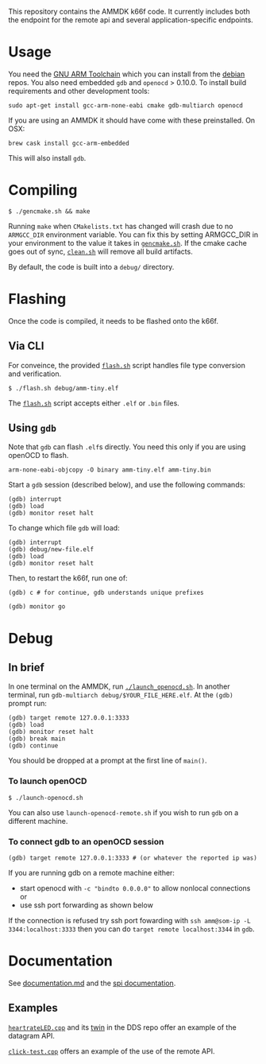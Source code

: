 This repository contains the AMMDK k66f code. It currently includes both the endpoint for the remote api and several application-specific endpoints.

# Usage

You need the [GNU ARM Toolchain](https://developer.arm.com/open-source/gnu-toolchain/gnu-rm) which you can install from the [debian](https://packages.debian.org/buster/gcc-arm-none-eabi) repos. You also need embedded `gdb` and `openocd` > 0.10.0. To install build requirements and other development tools:

    sudo apt-get install gcc-arm-none-eabi cmake gdb-multiarch openocd

If you are using an AMMDK it should have come with these preinstalled. On OSX:

    brew cask install gcc-arm-embedded

This will also install `gdb`.

# Compiling

    $ ./gencmake.sh && make

Running `make` when `CMakelists.txt` has changed will crash due to no `ARMGCC_DIR` environment variable.
You can fix this by setting ARMGCC_DIR in your environment to the value it takes in [`gencmake.sh`](gencmake.sh).
If the cmake cache goes out of sync, [`clean.sh`](clean.sh) will remove all build artifacts.

By default, the code is built into a `debug/` directory.

# Flashing
Once the code is compiled, it needs to be flashed onto the k66f.

## Via CLI

For conveince, the provided [`flash.sh`](flash.sh) script handles file type conversion and verification.

    $ ./flash.sh debug/amm-tiny.elf

The [`flash.sh`](flash.sh) script accepts either `.elf` or `.bin` files.

## Using `gdb`
Note that `gdb` can flash `.elf`s directly.
You need this only if you are using openOCD to flash.

```
arm-none-eabi-objcopy -O binary amm-tiny.elf amm-tiny.bin
```

Start a `gdb` session (described below), and use the following commands:
```
(gdb) interrupt 
(gdb) load
(gdb) monitor reset halt
```
To change which file `gdb` will load:
```
(gdb) interrupt 
(gdb) debug/new-file.elf
(gdb) load
(gdb) monitor reset halt
```

Then, to restart the k66f, run one of:

```
(gdb) c # for continue, gdb understands unique prefixes
```
```
(gdb) monitor go
```

# Debug

## In brief

In one terminal on the AMMDK, run [`./launch_openocd.sh`](launch_openocd.sh).
In another terminal, run `gdb-multiarch debug/$YOUR_FILE_HERE.elf`.
At the `(gdb) ` prompt run:

    (gdb) target remote 127.0.0.1:3333
    (gdb) load
    (gdb) monitor reset halt
    (gdb) break main
    (gdb) continue

You should be dropped at a prompt at the first line of `main()`.

### To launch openOCD
```
$ ./launch-openocd.sh
```
You can also use `launch-openocd-remote.sh` if you wish to run `gdb` on a different machine.

### To connect gdb to an openOCD session
```
(gdb) target remote 127.0.0.1:3333 # (or whatever the reported ip was)
```
If you are running gdb on a remote machine either:

- start openocd with `-c "bindto 0.0.0.0"` to allow nonlocal connections or
- use ssh port forwarding as shown below

If the connection is refused try ssh port fowarding with
`ssh amm@som-ip -L 3344:localhost:3333`
then you can do `target remote localhost:3344` in `gdb`.

# Documentation

See [documentation.md](documentation.md) and the [spi documentation](https://github.com/peterohanley/spi_proto).

## Examples

[`heartrateLED.cpp`](source/heartrateLED.cpp) and its [twin](https://github.com/AdvancedModularManikin/DDS/blob/master/AMM_Modules/src/HeartRateLED.cpp) in the DDS repo offer an example of the datagram API.

[`click-test.cpp`](https://github.com/peterohanley/spi_proto/blob/master/test/click-test.cpp) offers an example of the use of the remote API.
